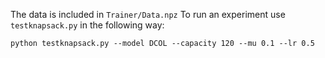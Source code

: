 The data is included in `Trainer/Data.npz`
To run an experiment use `testknapsack.py` in the following way:
```
python testknapsack.py --model DCOL --capacity 120 --mu 0.1 --lr 0.5
```
